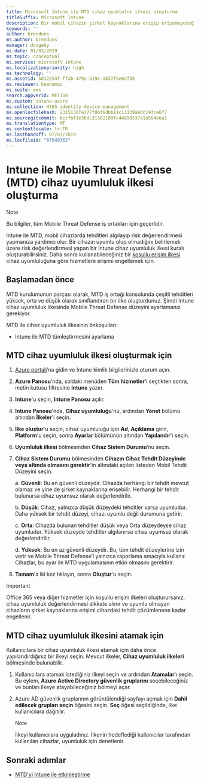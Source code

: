 ```yaml
---
title: Microsoft Intune ile MTD cihaz uyumluluk ilkesi oluşturma
titleSuffix: Microsoft Intune
description: Bir mobil cihazın şirket kaynaklarına erişip erişemeyeceğini belirlemek için MTD iş ortağı tehdit düzeylerinizi kullanan bir Intune cihaz uyumluluğu ilkesi oluşturun.
keywords: ''
author: brenduns
ms.author: brenduns
manager: dougeby
ms.date: 01/02/2019
ms.topic: conceptual
ms.service: microsoft-intune
ms.localizationpriority: high
ms.technology: ''
ms.assetid: 5d12254f-ffab-4792-b19c-ab37f5e02f35
ms.reviewer: heenamac
ms.suite: ems
search.appverid: MET150
ms.custom: intune-azure
ms.collection: M365-identity-device-management
ms.openlocfilehash: 2315136fe277f06f6dbb11c13139a9dc193ce6f7
ms.sourcegitcommit: bccfbf1e3bdc31382189fc4489d337d1a554e6a1
ms.translationtype: MT
ms.contentlocale: tr-TR
ms.lasthandoff: 07/03/2019
ms.locfileid: "67549362"
---
```

# <a name="create-mobile-threat-defense-mtd-device-compliance-policy-with-intune"></a>Intune ile Mobile Threat Defense (MTD) cihaz uyumluluk ilkesi oluşturma

> [!NOTE] 
> Bu bilgiler, tüm Mobile Threat Defense iş ortakları için geçerlidir.

Intune ile MTD, mobil cihazlarda tehditleri algılayıp risk değerlendirmesi yapmanıza yardımcı olur. Bir cihazın uyumlu olup olmadığını belirlemek üzere risk değerlendirmesi yapan bir Intune cihaz uyumluluk ilkesi kuralı oluşturabilirsiniz. Daha sonra kullanabileceğiniz bir [koşullu erişim ilkesi](create-conditional-access-intune.md) cihaz uyumluluğuna göre hizmetlere erişimi engellemek için.

## <a name="before-you-begin"></a>Başlamadan önce

MTD kurulumunun parçası olarak, MTD iş ortağı konsolunda çeşitli tehditleri yüksek, orta ve düşük olarak sınıflandıran bir ilke oluşturdunuz. Şimdi Intune cihaz uyumluluk ilkesinde Mobile Threat Defense düzeyini ayarlamanız gerekiyor.

MTD ile cihaz uyumluluk ilkesinin önkoşulları:

- Intune ile MTD tümleştirmesini ayarlama

## <a name="to-create-an-mtd-device-compliance-policy"></a>MTD cihaz uyumluluk ilkesi oluşturmak için

1. [Azure portalı](https://portal.azure.com/)’na gidin ve Intune kimlik bilgilerinizle oturum açın.

2. **Azure Panosu**'nda, soldaki menüden **Tüm hizmetler**’i seçtikten sonra, metin kutusu filtresine **Intune** yazın.

3. **Intune**'u seçin, **Intune Panosu** açılır.

4. **Intune Panosu**'nda, **Cihaz uyumluluğu**'nu, ardından **Yönet** bölümü altından **İlkeler**'i seçin.

5. **İlke oluştur**'u seçin, cihaz uyumluluğu için **Ad**, **Açıklama** girin, **Platform**'u seçin, sonra **Ayarlar** bölümünün altından **Yapılandır**'ı seçin.

6. **Uyumluluk ilkesi** bölmesinden **Cihaz Sistem Durumu**’nu seçin.

7. **Cihaz Sistem Durumu** bölmesinden **Cihazın Cihaz Tehdit Düzeyinde veya altında olmasını gerektir**'in altındaki açılan listeden Mobil Tehdit Düzeyini seçin.

    a.  **Güvenli**: Bu en güvenli düzeydir. Cihazda herhangi bir tehdit mevcut olamaz ve yine de şirket kaynaklarına erişebilir. Herhangi bir tehdit bulunursa cihaz uyumsuz olarak değerlendirilir.

    b.  **Düşük**: Cihaz, yalnızca düşük düzeydeki tehditler varsa uyumludur. Daha yüksek bir tehdit düzeyi, cihazı uyumlu değil durumuna getirir.

    c.  **Orta**: Cihazda bulunan tehditler düşük veya Orta düzeydeyse cihaz uyumludur. Yüksek düzeyde tehditler algılanırsa cihaz uyumsuz olarak değerlendirilir.

    d.  **Yüksek**: Bu en az güvenli düzeydir. Bu, tüm tehdit düzeylerine izin verir ve Mobile Threat Defense’i yalnızca raporlama amacıyla kullanır. Cihazlar, bu ayar ile MTD uygulamasının etkin olmasını gerektirir.

8. **Tamam**'a iki kez tıklayın, sonra **Oluştur**'u seçin.

> [!IMPORTANT]
> Office 365 veya diğer hizmetler için koşullu erişim ilkeleri oluşturursanız, cihaz uyumluluk değerlendirmesi dikkate alınır ve uyumlu olmayan cihazların şirket kaynaklarına erişimi cihazdaki tehdit çözümlenene kadar engellenir.

## <a name="to-assign-an-mtd-device-compliance-policy"></a>MTD cihaz uyumluluk ilkesini atamak için

Kullanıcılara bir cihaz uyumluluk ilkesi atamak için daha önce yapılandırdığınız bir ilkeyi seçin. Mevcut ilkeler, **Cihaz uyumluluk ilkeleri** bölmesinde bulunabilir.

1. Kullanıcılara atamak istediğiniz ilkeyi seçin ve ardından **Atamalar**’ı seçin. Bu eylem, **Azure Active Directory güvenlik gruplarını** seçebileceğiniz ve bunları ilkeye atayabileceğiniz bölmeyi açar.

2. Azure AD güvenlik gruplarının görüntülendiği sayfayı açmak için **Dahil edilecek grupları seçin** öğesini seçin.  **Seç** öğesi seçildiğinde, ilke kullanıcılara dağıtılır.

    > [!NOTE] 
    > İlkeyi kullanıcılara uyguladınız. İlkenin hedeflediği kullanıcılar tarafından kullanılan cihazlar, uyumluluk için denetlenir.

## <a name="next-steps"></a>Sonraki adımlar

- [MTD'yi Intune ile etkinleştirme](mtd-connector-enable.md)
